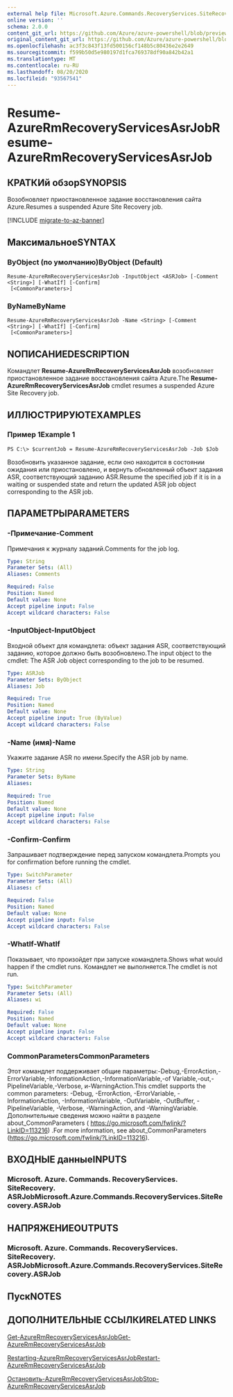 ```yaml
---
external help file: Microsoft.Azure.Commands.RecoveryServices.SiteRecovery.dll-Help.xml
online version: ''
schema: 2.0.0
content_git_url: https://github.com/Azure/azure-powershell/blob/preview/src/ResourceManager/RecoveryServices.SiteRecovery/Commands.RecoveryServices.SiteRecovery/help/Resume-AzureRmRecoveryServicesAsrJob.md
original_content_git_url: https://github.com/Azure/azure-powershell/blob/preview/src/ResourceManager/RecoveryServices.SiteRecovery/Commands.RecoveryServices.SiteRecovery/help/Resume-AzureRmRecoveryServicesAsrJob.md
ms.openlocfilehash: ac3f3c843f13fd500156cf148b5c80436e2e2649
ms.sourcegitcommit: f599b50d5e980197d1fca769378df90a842b42a1
ms.translationtype: MT
ms.contentlocale: ru-RU
ms.lasthandoff: 08/20/2020
ms.locfileid: "93567541"
---
```

# <span data-ttu-id="ef1fd-101">Resume-AzureRmRecoveryServicesAsrJob</span><span class="sxs-lookup"><span data-stu-id="ef1fd-101">Resume-AzureRmRecoveryServicesAsrJob</span></span>

## <span data-ttu-id="ef1fd-102">КРАТКИй обзор</span><span class="sxs-lookup"><span data-stu-id="ef1fd-102">SYNOPSIS</span></span>
<span data-ttu-id="ef1fd-103">Возобновляет приостановленное задание восстановления сайта Azure.</span><span class="sxs-lookup"><span data-stu-id="ef1fd-103">Resumes a suspended Azure Site Recovery job.</span></span>

[!INCLUDE [migrate-to-az-banner](../../includes/migrate-to-az-banner.md)]

## <span data-ttu-id="ef1fd-104">Максимальное</span><span class="sxs-lookup"><span data-stu-id="ef1fd-104">SYNTAX</span></span>

### <span data-ttu-id="ef1fd-105">ByObject (по умолчанию)</span><span class="sxs-lookup"><span data-stu-id="ef1fd-105">ByObject (Default)</span></span>
```
Resume-AzureRmRecoveryServicesAsrJob -InputObject <ASRJob> [-Comment <String>] [-WhatIf] [-Confirm]
 [<CommonParameters>]
```

### <span data-ttu-id="ef1fd-106">ByName</span><span class="sxs-lookup"><span data-stu-id="ef1fd-106">ByName</span></span>
```
Resume-AzureRmRecoveryServicesAsrJob -Name <String> [-Comment <String>] [-WhatIf] [-Confirm]
 [<CommonParameters>]
```

## <span data-ttu-id="ef1fd-107">NОПИСАНИЕ</span><span class="sxs-lookup"><span data-stu-id="ef1fd-107">DESCRIPTION</span></span>
<span data-ttu-id="ef1fd-108">Командлет **Resume-AzureRmRecoveryServicesAsrJob** возобновляет приостановленное задание восстановления сайта Azure.</span><span class="sxs-lookup"><span data-stu-id="ef1fd-108">The **Resume-AzureRmRecoveryServicesAsrJob** cmdlet resumes a suspended Azure Site Recovery job.</span></span>

## <span data-ttu-id="ef1fd-109">ИЛЛЮСТРИРУЮТ</span><span class="sxs-lookup"><span data-stu-id="ef1fd-109">EXAMPLES</span></span>

### <span data-ttu-id="ef1fd-110">Пример 1</span><span class="sxs-lookup"><span data-stu-id="ef1fd-110">Example 1</span></span>
```
PS C:\> $currentJob = Resume-AzureRmRecoveryServicesAsrJob -Job $Job
```

<span data-ttu-id="ef1fd-111">Возобновить указанное задание, если оно находится в состоянии ожидания или приостановлено, и вернуть обновленный объект задания ASR, соответствующий заданию ASR.</span><span class="sxs-lookup"><span data-stu-id="ef1fd-111">Resume the specified job if it is in a waiting or suspended state and return the updated ASR job object corresponding to the ASR job.</span></span>

## <span data-ttu-id="ef1fd-112">ПАРАМЕТРЫ</span><span class="sxs-lookup"><span data-stu-id="ef1fd-112">PARAMETERS</span></span>

### <span data-ttu-id="ef1fd-113">-Примечание</span><span class="sxs-lookup"><span data-stu-id="ef1fd-113">-Comment</span></span>
<span data-ttu-id="ef1fd-114">Примечания к журналу заданий.</span><span class="sxs-lookup"><span data-stu-id="ef1fd-114">Comments for the job log.</span></span>

```yaml
Type: String
Parameter Sets: (All)
Aliases: Comments

Required: False
Position: Named
Default value: None
Accept pipeline input: False
Accept wildcard characters: False
```

### <span data-ttu-id="ef1fd-115">-InputObject</span><span class="sxs-lookup"><span data-stu-id="ef1fd-115">-InputObject</span></span>
<span data-ttu-id="ef1fd-116">Входной объект для командлета: объект задания ASR, соответствующий заданию, которое должно быть возобновлено.</span><span class="sxs-lookup"><span data-stu-id="ef1fd-116">The input object to the cmdlet: The ASR Job object corresponding to the job to be resumed.</span></span>

```yaml
Type: ASRJob
Parameter Sets: ByObject
Aliases: Job

Required: True
Position: Named
Default value: None
Accept pipeline input: True (ByValue)
Accept wildcard characters: False
```

### <span data-ttu-id="ef1fd-117">-Name (имя)</span><span class="sxs-lookup"><span data-stu-id="ef1fd-117">-Name</span></span>
<span data-ttu-id="ef1fd-118">Укажите задание ASR по имени.</span><span class="sxs-lookup"><span data-stu-id="ef1fd-118">Specify the ASR job by name.</span></span>

```yaml
Type: String
Parameter Sets: ByName
Aliases: 

Required: True
Position: Named
Default value: None
Accept pipeline input: False
Accept wildcard characters: False
```

### <span data-ttu-id="ef1fd-119">-Confirm</span><span class="sxs-lookup"><span data-stu-id="ef1fd-119">-Confirm</span></span>
<span data-ttu-id="ef1fd-120">Запрашивает подтверждение перед запуском командлета.</span><span class="sxs-lookup"><span data-stu-id="ef1fd-120">Prompts you for confirmation before running the cmdlet.</span></span>

```yaml
Type: SwitchParameter
Parameter Sets: (All)
Aliases: cf

Required: False
Position: Named
Default value: None
Accept pipeline input: False
Accept wildcard characters: False
```

### <span data-ttu-id="ef1fd-121">-WhatIf</span><span class="sxs-lookup"><span data-stu-id="ef1fd-121">-WhatIf</span></span>
<span data-ttu-id="ef1fd-122">Показывает, что произойдет при запуске командлета.</span><span class="sxs-lookup"><span data-stu-id="ef1fd-122">Shows what would happen if the cmdlet runs.</span></span> <span data-ttu-id="ef1fd-123">Командлет не выполняется.</span><span class="sxs-lookup"><span data-stu-id="ef1fd-123">The cmdlet is not run.</span></span>

```yaml
Type: SwitchParameter
Parameter Sets: (All)
Aliases: wi

Required: False
Position: Named
Default value: None
Accept pipeline input: False
Accept wildcard characters: False
```

### <span data-ttu-id="ef1fd-124">CommonParameters</span><span class="sxs-lookup"><span data-stu-id="ef1fd-124">CommonParameters</span></span>
<span data-ttu-id="ef1fd-125">Этот командлет поддерживает общие параметры:-Debug,-ErrorAction,-ErrorVariable,-InformationAction,-InformationVariable,-of Variable,-out,-PipelineVariable,-Verbose, и-WarningAction.</span><span class="sxs-lookup"><span data-stu-id="ef1fd-125">This cmdlet supports the common parameters: -Debug, -ErrorAction, -ErrorVariable, -InformationAction, -InformationVariable, -OutVariable, -OutBuffer, -PipelineVariable, -Verbose, -WarningAction, and -WarningVariable.</span></span> <span data-ttu-id="ef1fd-126">Дополнительные сведения можно найти в разделе about_CommonParameters ( https://go.microsoft.com/fwlink/?LinkID=113216) .</span><span class="sxs-lookup"><span data-stu-id="ef1fd-126">For more information, see about_CommonParameters (https://go.microsoft.com/fwlink/?LinkID=113216).</span></span>

## <span data-ttu-id="ef1fd-127">ВХОДНЫЕ данные</span><span class="sxs-lookup"><span data-stu-id="ef1fd-127">INPUTS</span></span>

### <span data-ttu-id="ef1fd-128">Microsoft. Azure. Commands. RecoveryServices. SiteRecovery. ASRJob</span><span class="sxs-lookup"><span data-stu-id="ef1fd-128">Microsoft.Azure.Commands.RecoveryServices.SiteRecovery.ASRJob</span></span>

## <span data-ttu-id="ef1fd-129">НАПРЯЖЕНИЕ</span><span class="sxs-lookup"><span data-stu-id="ef1fd-129">OUTPUTS</span></span>

### <span data-ttu-id="ef1fd-130">Microsoft. Azure. Commands. RecoveryServices. SiteRecovery. ASRJob</span><span class="sxs-lookup"><span data-stu-id="ef1fd-130">Microsoft.Azure.Commands.RecoveryServices.SiteRecovery.ASRJob</span></span>

## <span data-ttu-id="ef1fd-131">Пуск</span><span class="sxs-lookup"><span data-stu-id="ef1fd-131">NOTES</span></span>

## <span data-ttu-id="ef1fd-132">ДОПОЛНИТЕЛЬНЫЕ ССЫЛКИ</span><span class="sxs-lookup"><span data-stu-id="ef1fd-132">RELATED LINKS</span></span>

[<span data-ttu-id="ef1fd-133">Get-AzureRmRecoveryServicesAsrJob</span><span class="sxs-lookup"><span data-stu-id="ef1fd-133">Get-AzureRmRecoveryServicesAsrJob</span></span>](./Get-AzureRmRecoveryServicesAsrJob.md)

[<span data-ttu-id="ef1fd-134">Restarting-AzureRmRecoveryServicesAsrJob</span><span class="sxs-lookup"><span data-stu-id="ef1fd-134">Restart-AzureRmRecoveryServicesAsrJob</span></span>](./Restart-AzureRmRecoveryServicesAsrJob.md)

[<span data-ttu-id="ef1fd-135">Остановить-AzureRmRecoveryServicesAsrJob</span><span class="sxs-lookup"><span data-stu-id="ef1fd-135">Stop-AzureRmRecoveryServicesAsrJob</span></span>](./Stop-AzureRmRecoveryServicesAsrJob.md)
